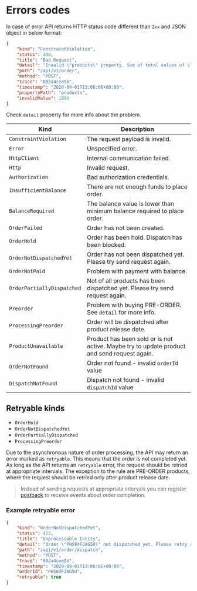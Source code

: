 # Errors codes

In case of error API returns HTTP status code different than `2xx` and JSON object in below format:

```json
{
    "kind": "ConstraintViolation",
    "status": 400,
    "title": "Bad Request",
    "detail": "Invalid \"products\" property. Sum of total values of \"qty\" must be lower than or equal 100.",
    "path": "/api/v1/order",
    "method": "POST",
    "trace": "082a4cee9b",
    "timestamp": "2020-09-01T13:06:06+00:00",
    "propertyPath": "products",
    "invalidValue": 1000
}
```

Check `detail` property for more info about the problem.

Kind | Description
-----|------------------
`ConstraintViolation` | The request payload is invalid.
`Error` | Unspecified error.
`HttpClient` | Internal communication failed.
`Http` | Invalid request.
`Authorization` | Bad authorization credentials.
`InsufficientBalance` | There are not enough funds to place order.
`BalanceRequired` | The balance value is lower than minimum balance required to place order.
`OrderFailed` | Order has not been created.
`OrderHold` | Order has been hold. Dispatch has been blocked.
`OrderNotDispatchedYet` | Order has not been dispatched yet. Please try send request again.
`OrderNotPaid` | Problem with payment with balance.
`OrderPartiallyDispatched` | Not of all products has been dispatched yet. Please try send request again.
`Preorder` | Problem with buying PRE-ORDER. See `detail` for more info.
`ProcessingPreorder` | Order will be dispatched after product release date.
`ProductUnavailable` | Product has been sold or is not active. Maybe try to update product and send request again.
`OrderNotFound` | Order not found - invalid `orderId` value
`DispatchNotFound` | Dispatch not found - invalid `dispatchId` value

## Retryable kinds

- `OrderHold`
- `OrderNotDispatchedYet`
- `OrderPartiallyDispatched`
- `ProcessingPreorder`

Due to the asynchronous nature of order processing, the API may return an error marked as `retryable`. 
This means that the order is not completed yet.
As long as the API returns an `retryable` error, the request should be retried at appropriate intervals.
The exception to the rule are PRE-ORDER products, where the request should be retried only after product release date.

> Instead of sending requests at appropriate intervals you can register [postback](../features/Postback.md) to receive events about order completion.

### Example retryable error

```json
{
    "kind": "OrderNotDispatchedYet",
    "status": 422,
    "title": "Unprocessable Entity",
    "detail": "Order \"PHS84FJAG5U\" not dispatched yet. Please retry request later",
    "path": "/api/v1/order/dispatch",
    "method": "POST",
    "trace": "082a4cee9b",
    "timestamp": "2020-09-01T13:06:06+00:00",
    "orderId": "PHS84FJAG5U",
    "retryable": true
}
```
